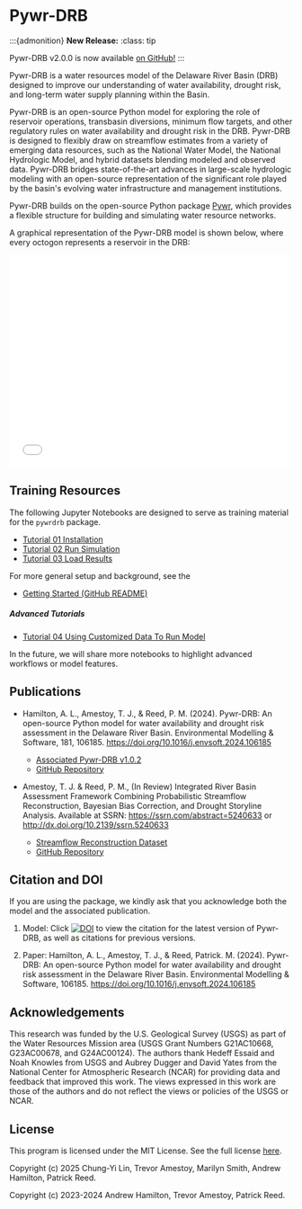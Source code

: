 # Pywr-DRB


:::{admonition} **New Release:**
:class: tip

Pywr-DRB v2.0.0 is now available [on GitHub!](https://github.com/Pywr-DRB/Pywr-DRB)
:::

Pywr-DRB is a water resources model of the Delaware River Basin (DRB) designed to improve our understanding of water availability, drought risk, and long-term water supply planning within the Basin.

Pywr-DRB is an open-source Python model for exploring the role of reservoir operations, transbasin diversions, minimum flow targets, and other regulatory rules on water availability and drought risk in the DRB. Pywr-DRB is designed to flexibly draw on streamflow estimates from a variety of emerging data resources, such as the National Water Model, the National Hydrologic Model, and hybrid datasets blending modeled and observed data. Pywr-DRB bridges state-of-the-art advances in large-scale hydrologic modeling with an open-source representation of the significant role played by the basin's evolving water infrastructure and management institutions.

Pywr-DRB builds on the open-source Python package [Pywr](https://github.com/pywr/pywr), which provides a flexible structure for building and simulating water resource networks.

A graphical representation of the Pywr-DRB model is shown below, where every octogon represents a reservoir in the DRB:

<div style="padding-bottom:75%; position:relative; display:block; width: 100%">
  <iframe src="drb_model_map.html"
  height = "100%" width = "100%"
  title = "Graphical Representation of Pywr-DRB Model"
  frameborder="0" allowfullscreen="" style="position:absolute; top:0; left: 0">
  </iframe>
</div>


## Training Resources

The following Jupyter Notebooks are designed to serve as training material for the `pywrdrb` package.

- [Tutorial 01 Installation](examples/Tutorial%2001%20Installation.ipynb)
- [Tutorial 02 Run Simulation](examples/Tutorial%2002%20Run%20Simulation.ipynb)
- [Tutorial 03 Load Results](examples/Tutorial%2003%20Load%20Results.ipynb)

For more general setup and background, see the  
- [Getting Started (GitHub README)](https://github.com/Pywr-DRB/Pywr-DRB)

##### Advanced Tutorials
- [Tutorial 04 Using Customized Data To Run Model](https://github.com/Pywr-DRB/Pywr-DRB/blob/master/notebooks/Tutorial%2004%20Using%20Customized%20Data%20To%20Run%20Model.ipynb)

 In the future, we will share more notebooks to highlight advanced workflows or model features.

## Publications

- Hamilton, A. L., Amestoy, T. J., & Reed, P. M. (2024). Pywr-DRB: An open-source Python model for water availability and drought risk assessment in the Delaware River Basin. Environmental Modelling & Software, 181, 106185. https://doi.org/10.1016/j.envsoft.2024.106185 
  - [Associated Pywr-DRB v1.0.2](https://zenodo.org/records/13214630)
  - [GitHub Repository](https://github.com/Pywr-DRB/Pywr-DRB/tree/diagnostic_paper)



- Amestoy, T. J. & Reed, P. M., (In Review) Integrated River Basin Assessment Framework Combining Probabilistic Streamflow Reconstruction, Bayesian Bias Correction, and Drought Storyline Analysis. Available at SSRN: https://ssrn.com/abstract=5240633 or http://dx.doi.org/10.2139/ssrn.5240633
  - [Streamflow Reconstruction Dataset](https://zenodo.org/records/15101164)
  - [GitHub Repository](https://github.com/Pywr-DRB/DRB-Historic-Reconstruction)



## Citation and DOI
If you are using the package, we kindly ask that you acknowledge both the model and the associated publication.

1. Model: Click [![DOI](https://zenodo.org/badge/479150651.svg)](https://doi.org/10.5281/zenodo.10720011) to view the citation for the latest version of Pywr-DRB, as well as citations for previous versions.

2. Paper: Hamilton, A. L., Amestoy, T. J., & Reed, Patrick. M. (2024). Pywr-DRB: An open-source Python model for water availability and drought risk assessment in the Delaware River Basin. Environmental Modelling & Software, 106185. https://doi.org/10.1016/j.envsoft.2024.106185


## Acknowledgements
This research was funded by the U.S. Geological Survey (USGS) as part of the Water Resources Mission area (USGS Grant Numbers G21AC10668, G23AC00678, and G24AC00124). The authors thank Hedeff Essaid and Noah Knowles from USGS and Aubrey Dugger and David Yates from the National Center for Atmospheric Research (NCAR) for providing data and feedback that improved this work. The views expressed in this work are those of the authors and do not reflect the views or policies of the USGS or NCAR.

## License
This program is licensed under the MIT License. See the full license [here](https://github.com/Pywr-DRB/Pywr-DRB/blob/master/LICENSE).

Copyright (c) 2025 Chung-Yi Lin, Trevor Amestoy, Marilyn Smith, Andrew Hamilton, Patrick Reed.

Copyright (c) 2023-2024 Andrew Hamilton, Trevor Amestoy, Patrick Reed.